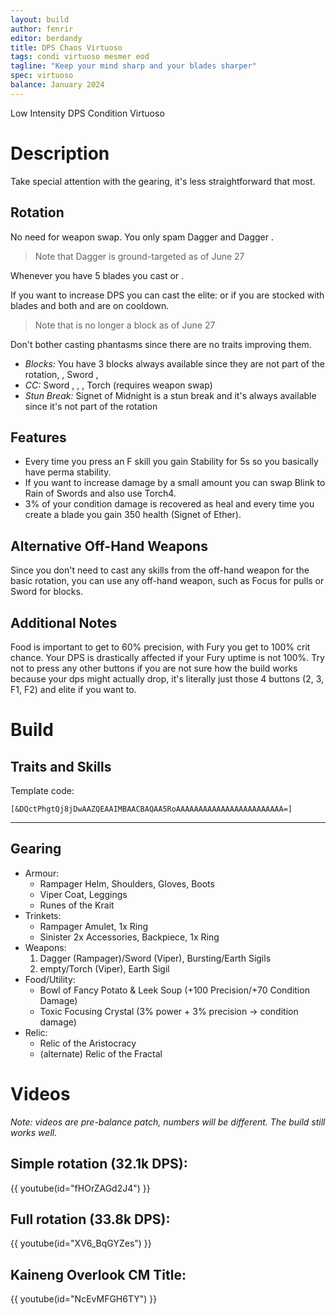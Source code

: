```yaml
---
layout: build
author: fenrir
editor: berdandy
title: DPS Chaos Virtuoso
tags: condi virtuoso mesmer eod
tagline: "Keep your mind sharp and your blades sharper"
spec: virtuoso
balance: January 2024
---
```


Low Intensity DPS Condition Virtuoso

# Description

Take special attention with the gearing, it's less straightforward that most.

## Rotation

No need for weapon swap. You only spam Dagger <span data-aw2-key="2" data-aw2-skill="62560"/> and Dagger <span data-aw2-key="3" data-aw2-skill="62607"/>.

> Note that Dagger <span data-aw2-key="3" data-aw2-skill="62607"/> is ground-targeted as of June 27

Whenever you have 5 blades you cast <span data-aw2-key="F1" data-aw2-skill="62586"/> or <span data-aw2-key="F2" data-aw2-skill="62616"/>.

If you want to increase DPS you can cast the elite: <span data-aw2-key="0" data-aw2-skill="24755"/> or <span data-aw2-key="F5" data-aw2-skill="62597"/> if you are stocked with blades and both <span data-aw2-key="F1" data-aw2-skill="62586"/> and <span data-aw2-key="F2" data-aw2-skill="62616"/> are on cooldown.

> Note that <span data-aw2-key="F5" data-aw2-skill="62597"/> is no longer a block as of June 27

Don't bother casting phantasms since there are no traits improving them.

- *Blocks:* You have 3 blocks always available since they are not part of the rotation, 
  <span data-aw2-key="F4" data-aw2-skill="68273"/>,
  Sword <span data-aw2-key="4" data-aw2-skill="10280"/>,
- *CC:*
  Sword <span data-aw2-key="4" data-aw2-skill="10280"/>,
  <span data-aw2-key="F3" data-aw2-skill="62602"/>,
  <span data-aw2-key="9" data-aw2-skill="10232"/>,
  Torch <span data-aw2-key="5" data-aw2-skill="10189"/> (requires weapon swap)
- *Stun Break:*
  Signet of Midnight <span data-aw2-key="8" data-aw2-skill="10234"/> is a stun break and it's always available since it's not part of the rotation

## Features

- Every time you press an F skill you gain Stability for 5s so you basically have perma stability.
- If you want to increase damage by a small amount you can swap Blink to Rain of Swords and also use Torch4.
- 3% of your condition damage is recovered as heal and every time you create a blade you gain 350 health (Signet of Ether).

## Alternative Off-Hand Weapons

Since you don't need to cast any skills from the off-hand weapon for the basic rotation, you can use any off-hand weapon, such as Focus for pulls or Sword for blocks.

## Additional Notes

Food is important to get to 60% precision, with Fury you get to 100% crit chance.
Your DPS is drastically affected if your Fury uptime is not 100%.
Try not to press any other buttons if you are not sure how the build works because your dps might actually drop, it's literally just those 4 buttons (2, 3, F1, F2) and elite if you want to.

# Build

## Traits and Skills

Template code:

`[&DQctPhgtQj8jDwAAZQEAAIMBAACBAQAA5RoAAAAAAAAAAAAAAAAAAAAAAAA=]`

---

<div
  data-armory-embed='skills'
  data-armory-ids='21750,10200,10234,10232,24755'
>
</div>
<div
  data-armory-embed='specializations'
  data-armory-ids='45,24,66'
  data-armory-45-traits='675,669,1687'
  data-armory-24-traits='721,1690,2035'
  data-armory-66-traits='2202,2207,2223'
>
</div>
<script async src='https://unpkg.com/armory-embeds@^0.x.x/armory-embeds.js'></script>

## Gearing

- Armour:
  - Rampager Helm, Shoulders, Gloves, Boots
  - Viper Coat, Leggings
  - Runes of the Krait
- Trinkets:
  - Rampager Amulet, 1x Ring
  - Sinister 2x Accessories, Backpiece, 1x Ring
- Weapons:
  1. Dagger (Rampager)/Sword (Viper), Bursting/Earth Sigils
  2. empty/Torch (Viper), Earth Sigil
- Food/Utility:
  - Bowl of Fancy Potato & Leek Soup (+100 Precision/+70 Condition Damage)
  - Toxic Focusing Crystal (3% power + 3% precision -> condition damage)
- Relic:
  - Relic of the Aristocracy
  - (alternate) Relic of the Fractal

# Videos

_Note: videos are pre-balance patch, numbers will be different. The build still works well._

## Simple rotation (32.1k DPS):
{{ youtube(id="fHOrZAGd2J4") }}

## Full rotation (33.8k DPS):
{{ youtube(id="XV6_BqGYZes") }}

## Kaineng Overlook CM Title:
{{ youtube(id="NcEvMFGH6TY") }}
